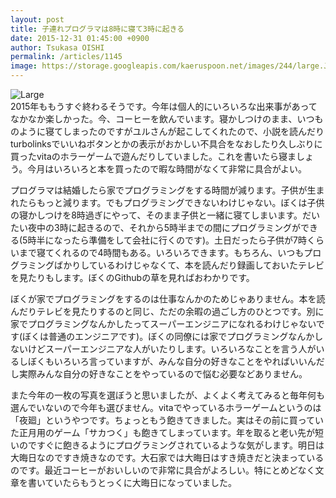 ```yaml
---
layout: post
title: 子連れプログラマは8時に寝て3時に起きる
date: 2015-12-31 01:45:00 +0900
author: Tsukasa OISHI
permalink: /articles/1145
image: https://storage.googleapis.com/kaeruspoon.net/images/244/large.JPG?1451493902
---
```



![Large](https://storage.googleapis.com/kaeruspoon.net/images/244/large.JPG?1451493902)  
2015年ももうすぐ終わるそうです。今年は個人的にいろいろな出来事があってなかなか楽しかった。今、コーヒーを飲んでいます。寝かしつけのまま、いつものように寝てしまったのですがユルさんが起こしてくれたので、小説を読んだりturbolinksでいいねボタンとかの表示がおかしい不具合をなおしたり久しぶりに買ったvitaのホラーゲームで遊んだりしていました。これを書いたら寝ましょう。今月はいろいろと本を買ったので暇な時間がなくて非常に具合がよい。  

プログラマは結婚したら家でプログラミングをする時間が減ります。子供が生まれたらもっと減ります。でもプログラミングできないわけじゃない。ぼくは子供の寝かしつけを8時過ぎにやって、そのまま子供と一緒に寝てしまいます。だいたい夜中の3時に起きるので、それから5時半までの間にプログラミングができる(5時半になったら準備をして会社に行くのです)。土日だったら子供が7時くらいまで寝てくれるので4時間もある。いろいろできます。もちろん、いつもプログラミングばかりしているわけじゃなくて、本を読んだり録画しておいたテレビを見たりもします。ぼくのGithubの草を見ればおわかりです。  

ぼくが家でプログラミングをするのは仕事なんかのためじゃありません。本を読んだりテレビを見たりするのと同じ、ただの余暇の過ごし方のひとつです。別に家でプログラミングなんかしたってスーパーエンジニアになれるわけじゃないです(ぼくは普通のエンジニアです)。ぼくの同僚には家でプログラミングなんかしないけどスーパーエンジニアな人がいたりします。いろいろなことを言う人がいるしぼくもいろいろ言っていますが、みんな自分の好きなことをやればいいんだし実際みんな自分の好きなことをやっているので悩む必要などありません。  

また今年の一枚の写真を選ぼうと思いましたが、よくよく考えてみると毎年何も選んでいないので今年も選びません。vitaでやっているホラーゲームというのは「夜廻」というやつです。ちょっともう飽きてきました。実はその前に買っていた正月用のゲーム「サカつく」も飽きてしまっています。年を取ると老い先が短いのですぐに飽きるようにプログラミングされているような気がします。明日は大晦日なのですき焼きなのです。大石家では大晦日はすき焼きだと決まっているのです。最近コーヒーがおいしいので非常に具合がよろしい。特にとめどなく文章を書いていたらもうとっくに大晦日になっていました。  
